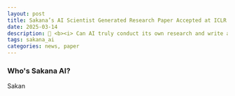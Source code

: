 ```yaml
---
layout: post
title: Sakana’s AI Scientist Generated Research Paper Accepted at ICLR 2025 Workshop
date: 2025-03-14
description: 🤔 <b><i> Can AI truly conduct its own research and write a full paper? </b></i>
tags: sakana_ai
categories: news, paper
---
```


### Who's Sakana AI?
Sakan